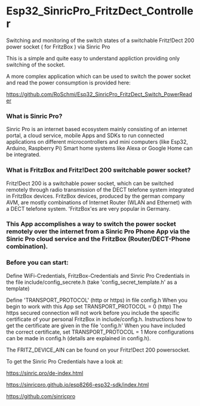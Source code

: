 # Esp32_SinricPro_FritzDect_Controller

Switching and monitoring of the switch states of a switchable Fritz!Dect 200 power socket ( for FritzBox ) via Sinric Pro

This is a simple and quite easy to understand appliction providing only switching of the socket.

 A more complex application which can be used to switch the power socket and read the power consumption is provided here:
 
 https://github.com/RoSchmi/Esp32_SinricPro_FritzDect_Switch_PowerReader

### What is Sinric Pro?
Sinric Pro is an internet based ecosystem mainly consisting of an internet portal, a cloud service, mobile Apps and SDKs to run connected applications on different microcontrollers and mini computers (like Esp32, Arduino, Raspberry Pi) Smart home systems like Alexa or Google Home can be integrated.

### What is FritzBox and Fritz!Dect 200 switchable power socket?
Fritz!Dect 200 is a switchable power socket, which can be switched remotely through radio transmission of the DECT telefone system integrated in FritzBox devices. FritzBox devices, produced by the german company AVM, are mostly combinations of Internet Router (WLAN and Ethernet) with a DECT telefone system. 'FritzBox'es are very popular in Germany.

### This App accomplishes a way to switch the power socket remotely over the internet from a Sinric Pro Phone App via the Sinric Pro cloud service and the FritzBox (Router/DECT-Phone combination).

### Before you can start:
Define WiFi-Credentials, FritzBox-Credentials and Sinric Pro Credentials in the file include/config_secrete.h (take 'config_secret_template.h' as a template)

Define 'TRANSPORT_PROTOCOL' (http or https) in file config.h When you begin to work with this App set TRANSPORT_PROTOCOL = 0 (http) The https secured connection will not work before you include the specific certificate of your personal FritzBox in include/config.h. Instructions how to get the certificate are given in the file 'config.h' When you have included the correct certificate, set TRANSPORT_PROTOCOL = 1 More configurations can be made in config.h (details are explained in config.h).

The FRITZ_DEVICE_AIN can be found on your Fritz!Dect 200 powersocket. 

To get the Sinric Pro Credentials have a look at:

https://sinric.pro/de-index.html

https://sinricpro.github.io/esp8266-esp32-sdk/index.html

https://github.com/sinricpro 




